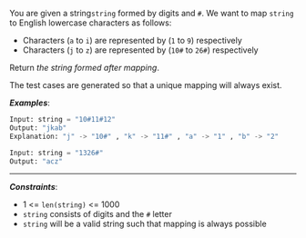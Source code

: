 You are given a string`string` formed by digits and `#`. We want to map `string` to English lowercase characters as follows:
- Characters (`a` to `i`) are represented by (`1` to `9`) respectively
- Characters (`j` to `z`) are represented by (`10#` to `26#`) respectively

Return _the string formed after mapping_.

The test cases are generated so that a unique mapping will always exist.

**_Examples_**:
```python
Input: string = "10#11#12"
Output: "jkab"
Explanation: "j" -> "10#" , "k" -> "11#" , "a" -> "1" , "b" -> "2"

Input: string = "1326#"
Output: "acz"
```
---
**_Constraints_**:
- 1 <= `len(string)` <= 1000
- `string` consists of digits and the `#` letter
- `string` will be a valid string such that mapping is always possible
